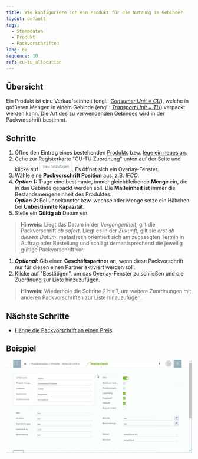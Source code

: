 ```yaml
---
title: Wie konfiguriere ich ein Produkt für die Nutzung im Gebinde?
layout: default
tags:
  - Stammdaten
  - Produkt
  - Packvorschriften
lang: de
sequence: 10
ref: cu-tu_allocation
---
```


## Übersicht
Ein Produkt ist eine Verkaufseinheit (engl.: [*Consumer Unit = CU*](Handling_Unit_System)), welche in größeren Mengen in einem Gebinde (engl.: [*Transport Unit = TU*](Handling_Unit_System)) verpackt werden kann. Die Art des zu verwendenden Gebindes wird in der Packvorschrift bestimmt.

## Schritte
1. Öffne den Eintrag eines bestehenden [Produkts](Menu) bzw. [lege ein neues an](NeuesProdukt).
1. Gehe zur Registerkarte "CU-TU Zuordnung" unten auf der Seite und klicke auf ![](assets/Neu_hinzufuegen_Button.png). Es öffnet sich ein Overlay-Fenster.
1. Wähle eine **Packvorschrift Position** aus, z.B. *IFCO*.
1. ***Option 1:*** Trage eine bestimmte, immer gleichbleibende **Menge** ein, die in das Gebinde gepackt werden soll. Die **Maßeinheit** ist immer die Bestandsmengeneinheit des Produktes.<br>
***Option 2:*** Bei unbekannter bzw. wechselnder Menge setze ein Häkchen bei **Unbestimmte Kapazität**.
1. Stelle ein **Gültig ab** Datum ein.
 >**Hinweis:** Liegt das Datum in der *Vergangenheit*, gilt die Packvorschrift *ab sofort*. Liegt es in der *Zukunft*, gilt sie *erst ab diesem Datum*. metasfresh orientiert sich am zugesagten Termin in Auftrag oder Bestellung und schlägt dementsprechend die jeweilig gültige Packvorschrift vor.

1. ***Optional:*** Gib einen **Geschäftspartner** an, wenn diese Packvorschrift nur für diesen einen Partner aktiviert werden soll.
1. Klicke auf "Bestätigen", um das Overlay-Fenster zu schließen und die Zuordnung zur Liste hinzuzufügen.
 >**Hinweis:** Wiederhole die Schritte 2 bis 7, um weitere Zuordnungen mit anderen Packvorschriften zur Liste hinzuzufügen.

## Nächste Schritte
- [Hänge die Packvorschrift an einen Preis](Packvorschrift_Preis_anhaengen).

## Beispiel
![](assets/CU-TU_Zuordnung.gif)

